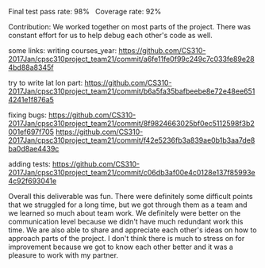Final test pass rate: 98%   Coverage rate: 92%


Contribution:
We worked together on most parts of the project.
There was constant effort for us to help debug each other's code as well.


some links:
writing courses_year:
https://github.com/CS310-2017Jan/cpsc310project_team21/commit/a6fe11fe0f99c249c7c033fe89e284bd88a8345f

try to write lat lon part:
https://github.com/CS310-2017Jan/cpsc310project_team21/commit/b6a5fa35bafbeebe8e72e48ee6514241e1f876a5

fixing bugs:
https://github.com/CS310-2017Jan/cpsc310project_team21/commit/8f9824663025bf0ec5112598f3b2001ef697f705
https://github.com/CS310-2017Jan/cpsc310project_team21/commit/f42e5236fb3a839ae0b1b3aa7de8ba0d8ae4439c

adding tests:
https://github.com/CS310-2017Jan/cpsc310project_team21/commit/c06db3af00e4c0128e137f85993e4c92f693041e


Overall this deliverable was fun. There were definitely some difficult points that we struggled for a long time, but we got through them as a team and we learned so much about team work. We definitely were better on the communication level because we didn't have much redundant work this time. We are also able to share and appreciate each other's ideas on how to approach parts of the project. I don't think there is much to stress on for improvement because we got to know each other better and it was a pleasure to work with my partner.

